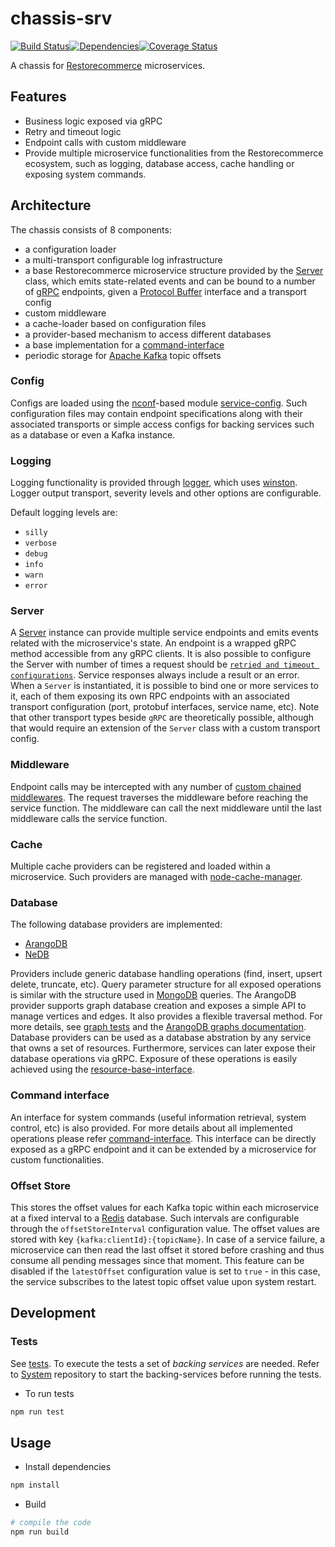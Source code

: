 # chassis-srv
[![Build Status][build]](https://travis-ci.org/restorecommerce/chassis-srv?branch=master)[![Dependencies][depend]](https://david-dm.org/restorecommerce/chassis-srv)[![Coverage Status][cover]](https://coveralls.io/github/restorecommerce/chassis-srv?branch=master)

[build]: http://img.shields.io/travis/restorecommerce/chassis-srv/master.svg?style=flat-square
[depend]: https://img.shields.io/david/restorecommerce/chassis-srv.svg?style=flat-square
[cover]: http://img.shields.io/coveralls/restorecommerce/chassis-srv/master.svg?style=flat-square

A chassis for [Restorecommerce](https://github.com/restorecommerce/) microservices.

## Features

- Business logic exposed via gRPC
- Retry and timeout logic
- Endpoint calls with custom middleware
- Provide multiple microservice functionalities from the Restorecommerce ecosystem, such as logging, database access, cache handling or exposing system commands.

## Architecture

The chassis consists of 8 components:

- a configuration loader
- a multi-transport configurable log infrastructure
- a base Restorecommerce microservice structure provided by the [Server](src/microservice/server.ts) class, which emits state-related events and can be bound to a number of [gRPC](https://grpc.io/docs/) endpoints, given a [Protocol Buffer](https://developers.google.com/protocol-buffers/docs/overview) interface and a transport config
- custom middleware
- a cache-loader based on configuration files
- a provider-based mechanism to access different databases
- a base implementation for a [command-interface](command-interface.md)
- periodic storage for [Apache Kafka](https://kafka.apache.org/) topic offsets

### Config

Configs are loaded using the [nconf](https://github.com/indexzero/nconf)-based module [service-config](https://github.com/restorecommerce/service-config). Such configuration files may contain endpoint specifications
along with their associated transports or simple access configs for backing services such as a database or even a Kafka instance.


### Logging

Logging functionality is provided through [logger](https://github.com/restorecommerce/logger), which uses [winston](https://github.com/winstonjs/winston). Logger output transport, severity levels and other options are configurable.

Default logging levels are:
- `silly`
- `verbose`
- `debug`
- `info`
- `warn`
- `error`

### Server

A [Server](src/microservice/server.ts) instance can provide multiple service endpoints and emits events related with the microservice's state. An endpoint is a wrapped gRPC method accessible from any gRPC clients. It is also possible to configure the Server with number of times a request should be [`retried and timeout configurations`](./test/microservice_test.ts#L440). Service responses always include a result or an error. When a `Server` is instantiated, it is possible to bind one or more services to it, each of them exposing its own RPC endpoints with an associated transport configuration (port, protobuf interfaces, service name, etc). Note that other transport types beside `gRPC` are theoretically possible, although that would require an extension of the `Server` class with a custom transport config.

### Middleware

Endpoint calls may be intercepted with any number of [custom chained middlewares](./test/middleware_test.ts). The request traverses the middleware before reaching the service function. The middleware can call the next middleware until the last middleware calls the service function.

### Cache

Multiple cache providers can be registered and loaded within a microservice. Such providers are managed with [node-cache-manager](https://github.com/BryanDonovan/node-cache-manager).

### Database

The following database providers are implemented:

* [ArangoDB](https://www.arangodb.com/documentation/)
* [NeDB](https://github.com/louischatriot/nedb)

Providers include generic database handling operations (find, insert, upsert delete, truncate, etc). Query parameter structure for all exposed operations is similar with the structure used in [MongoDB](https://docs.mongodb.com/manual/tutorial/getting-started/) queries.
The ArangoDB provider supports graph database creation and exposes a simple API to manage vertices and edges.
It also provides a flexible traversal method. For more details, see [graph tests](test/graphs_test.ts) and the [ArangoDB graphs documentation](https://docs.arangodb.com/3.3/HTTP/Gharial/).
Database providers can be used as a database abstration by any service that owns a set of resources. Furthermore, services can later expose their database operations via gRPC. Exposure of these operations is easily achieved using the [resource-base-interface](https://github.com/restorecommerce/resource-base-interface).

### Command interface

An interface for system commands (useful information retrieval, system control, etc) is also provided. For more details about all implemented operations please refer
[command-interface](command-interface.md).
This interface can be directly exposed as a gRPC endpoint and it can be extended by a microservice for custom functionalities.

### Offset Store

This stores the offset values for each Kafka topic within each microservice at a fixed interval to a [Redis](https://redis.io/) database. Such intervals are configurable through the `offsetStoreInterval` configuration value.
The offset values are stored with key `{kafka:clientId}:{topicName}`.
In case of a service failure, a microservice can then read the last offset it stored before crashing and thus consume all pending messages since that moment.
This feature can be disabled if the `latestOffset` configuration value is set to `true` - in this case, the service subscribes to the latest topic offset value upon system restart.

## Development

### Tests

See [tests](test/). To execute the tests a set of _backing services_ are needed.
Refer to [System](https://github.com/restorecommerce/system) repository to start the backing-services before running the tests.

- To run tests

```sh
npm run test
```

## Usage

- Install dependencies

```sh
npm install
```

- Build

```sh
# compile the code
npm run build
```
